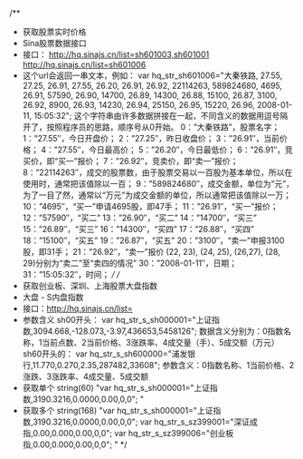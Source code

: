 /**
 * 获取股票实时价格
 * Sina股票数据接口
 * 接口：
    http://hq.sinajs.cn/list=sh601003,sh601001
    http://hq.sinajs.cn/list=sh601006
 * 这个url会返回一串文本，例如：
    var hq_str_sh601006="大秦铁路, 27.55, 27.25, 26.91, 27.55, 26.20, 26.91, 26.92, 22114263, 589824680, 4695, 26.91, 57590, 26.90, 14700, 26.89, 14300, 26.88, 15100, 26.87, 3100, 26.92, 8900, 26.93, 14230, 26.94, 25150, 26.95, 15220, 26.96, 2008-01-11, 15:05:32";
    这个字符串由许多数据拼接在一起，不同含义的数据用逗号隔开了，按照程序员的思路，顺序号从0开始。
        0：”大秦铁路”，股票名字；
        1：”27.55″，今日开盘价；
        2：”27.25″，昨日收盘价；
        3：”26.91″，当前价格；
        4：”27.55″，今日最高价；
        5：”26.20″，今日最低价；
        6：”26.91″，竞买价，即“买一”报价；
        7：”26.92″，竞卖价，即“卖一”报价；
        8：”22114263″，成交的股票数，由于股票交易以一百股为基本单位，所以在使用时，通常把该值除以一百；
        9：”589824680″，成交金额，单位为“元”，为了一目了然，通常以“万元”为成交金额的单位，所以通常把该值除以一万；
        10：”4695″，“买一”申请4695股，即47手；
        11：”26.91″，“买一”报价；
        12：”57590″，“买二”
        13：”26.90″，“买二”
        14：”14700″，“买三”
        15：”26.89″，“买三”
        16：”14300″，“买四”
        17：”26.88″，“买四”
        18：”15100″，“买五”
        19：”26.87″，“买五”
        20：”3100″，“卖一”申报3100股，即31手；
        21：”26.92″，“卖一”报价
        (22, 23), (24, 25), (26,27), (28, 29)分别为“卖二”至“卖四的情况”
        30：”2008-01-11″，日期；
        31：”15:05:32″，时间；
 */
/*
 * 获取创业板、深圳、上海股票大盘指数
 * 大盘 - S内盘指数
 * 接口：http://hq.sinajs.cn/list=
 * 参数含义
    sh00开头：
        var hq_str_s_sh000001="上证指数,3094.668,-128.073,-3.97,436653,5458126";
        数据含义分别为：0指数名称，1当前点数、2当前价格、3涨跌率、4成交量（手）、5成交额（万元）
    sh60开头的：
        var hq_str_s_sh600000="浦发银行,11.770,0.270,2.35,287482,33608";
        参数含义：0指数名称、1当前价格、2涨跌、3涨跌率、4成交量、5成交额
 * 获取单个
    string(60) "var hq_str_s_sh000001="上证指数,3190.3216,0.0000,0.00,0,0";
    "
 * 获取多个
    string(168) "var hq_str_s_sh000001="上证指数,3190.3216,0.0000,0.00,0,0";
    var hq_str_s_sz399001="深证成指,0.00,0.000,0.00,0,0";
    var hq_str_s_sz399006="创业板指,0.00,0.000,0.00,0,0";
    "
 */